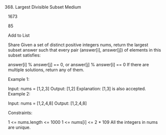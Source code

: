 368. Largest Divisible Subset
Medium

1673

85

Add to List

Share
Given a set of distinct positive integers nums, return the largest subset answer such that every pair (answer[i], answer[j]) of elements in this subset satisfies:

answer[i] % answer[j] == 0, or
answer[j] % answer[i] == 0
If there are multiple solutions, return any of them.



Example 1:

Input: nums = [1,2,3]
Output: [1,2]
Explanation: [1,3] is also accepted.
Example 2:

Input: nums = [1,2,4,8]
Output: [1,2,4,8]


Constraints:

1 <= nums.length <= 1000
1 <= nums[i] <= 2 * 109
All the integers in nums are unique.
